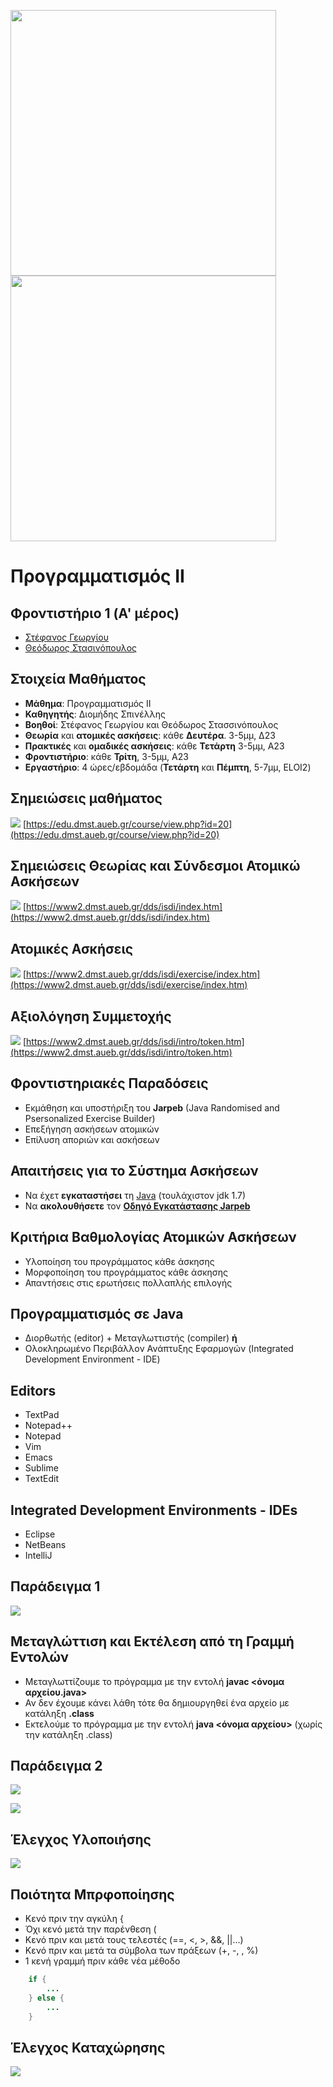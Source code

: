 <img src="media/AUEB_logo.jpg" width="425" /> <img src="media/BA_Lab.png" width="425" />
# Προγραμματισμός ΙΙ
## Φροντιστήριο 1 (A' μέρος)

* [Στέφανος Γεωργίου](https://www.balab.aueb.gr/stefanos-georgiou.html)
* [Θεόδωρος Στασινόπουλος](https://www.balab.aueb.gr/theodore-stassinopoulos.html)


## Στοιχεία Μαθήματος

* **Μάθημα**: Προγραμματισμός ΙΙ
* **Καθηγητής**: Διομήδης Σπινέλλης 
* **Βοηθοί**: Στέφανος Γεωργίου και Θεόδωρος Στασσινόπουλος
* **Θεωρία** και **ατομικές ασκήσεις**: κάθε **Δευτέρα**. 3-5μμ, Δ23
* **Πρακτικές** και **ομαδικές ασκήσεις**: κάθε **Τετάρτη** 3-5μμ, Α23
* **Φροντιστήριο**: κάθε **Τρίτη**, 3-5μμ, Α23
* **Εργαστήριο**: 4 ώρες/εβδομάδα (**Τετάρτη** και **Πέμπτη**, 5-7μμ, ELOI2)


## Σημειώσεις μαθήματος

![](media/Main_Page.png)
[https://edu.dmst.aueb.gr/course/view.php?id=20](https://edu.dmst.aueb.gr/course/view.php?id=20)


## Σημειώσεις Θεωρίας και Σύνδεσμοι Ατομικώ Ασκήσεων

![](media/Exercises.png)
[https://www2.dmst.aueb.gr/dds/isdi/index.htm](https://www2.dmst.aueb.gr/dds/isdi/index.htm)


## Ατομικές Ασκήσεις

![](media/Programming_II_Grading_System.png)
[https://www2.dmst.aueb.gr/dds/isdi/exercise/index.htm](https://www2.dmst.aueb.gr/dds/isdi/exercise/index.htm)


## Αξιολόγηση Συμμετοχής

![](media/Participation.png)
[https://www2.dmst.aueb.gr/dds/isdi/intro/token.htm](https://www2.dmst.aueb.gr/dds/isdi/intro/token.htm)


## Φροντιστηριακές Παραδόσεις

* Εκμάθηση και υποστήριξη του **Jarpeb** (Java Randomised and Psersonalized Exercise Builder)
* Επεξήγηση ασκήσεων ατομικών
* Επίλυση αποριών και ασκήσεων


## Απαιτήσεις για το Σύστημα Ασκήσεων

* Να έχετ **εγκαταστήσει** τη [Java](http://www.oracle.com/technetwork/java/javase/downloads/index.html) (τουλάχιστον jdk 1.7)
* Να **ακολουθήσετε** τον [**Οδηγό Εγκατάστασης Jarpeb**](https://edu.dmst.aueb.gr/pluginfile.php/9682/mod_resource/content/0/%CE%9F%CE%B4%CE%B7%CE%B3%CF%8C%CF%82%20%CE%95%CE%B3%CE%BA%CE%B1%CF%84%CE%AC%CF%83%CF%84%CE%B1%CF%83%CE%B7%CF%82%20Jarpeb.pdf)


## Κριτήρια Βαθμολογίας Ατομικών Ασκήσεων 

* Υλοποίηση του προγράμματος κάθε άσκησης
* Μορφοποίηση του προγράμματος κάθε άσκησης
* Απαντήσεις στις ερωτήσεις πολλαπλής επιλογής


## Προγραμματισμός σε Java

* Διορθωτής (editor) + Μεταγλωττιστής (compiler)
**ή**
* Ολοκληρωμένο Περιβάλλον Ανάπτυξης Εφαρμογών (Integrated Development Environment - IDE)


## Editors

* TextPad
* Notepad++
* Notepad
* Vim
* Emacs
* Sublime
* TextEdit


## Integrated  Development Environments - IDEs

* Eclipse
* NetBeans
* IntelliJ


## Παράδειγμα 1

![](media/IDE.png) 


## Μεταγλώττιση και Εκτέλεση από τη Γραμμή Εντολών

* Μεταγλωττίζουμε το πρόγραμμα με την εντολή **javac <όνομα αρχείου.java>**
* Αν δεν έχουμε κάνει λάθη τότε θα δημιουργηθεί ένα αρχείο με κατάληξη **.class**
* Εκτελούμε το πρόγραμμα με την εντολή **java <όνομα αρχείου>** (χωρίς την κατάληξη .class)


## Παράδειγμα 2

![](media/Jarpeb_GUI.png)


![](media/Jarpeb_Exercises.jpg)


## Έλεγχος Υλοποιήσης

![](media/Correct_Sumbission.png)


##  Ποιότητα Μπρφοποίησης

* Κενό πριν την αγκύλη {
* Όχι κενό μετά την παρένθεση (
* Κενό πριν και μετά τους τελεστές (==, <, >, &&, ||…)
* Κενό πριν και μετά τα σύμβολα των πράξεων (+, -, \, %)
* 1 κενή γραμμή πριν κάθε νέα μέθοδο

```java
	if {
		...
	} else {
		...
	}
```


## Έλεγχος Καταχώρησης

![](media/Correctly_Submitted_Exercises.jpg)
